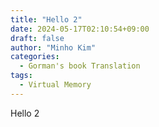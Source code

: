 ```yaml
---
title: "Hello 2"
date: 2024-05-17T02:10:54+09:00
draft: false
author: "Minho Kim"
categories: 
  - Gorman's book Translation
tags:
  - Virtual Memory
---
```


Hello 2

